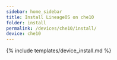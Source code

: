 ```yaml
---
sidebar: home_sidebar
title: Install LineageOS on che10
folder: install
permalink: /devices/che10/install/
device: che10
---
```

{% include templates/device_install.md %}
